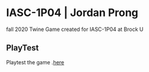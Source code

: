 # IASC-1P04 | Jordan Prong
fall 2020
Twine Game created for IASC-1P04 at Brock U

## PlayTest
Playtest the game .[here](Final_Build/DrySands-10-31-2020-V1.0.html)


